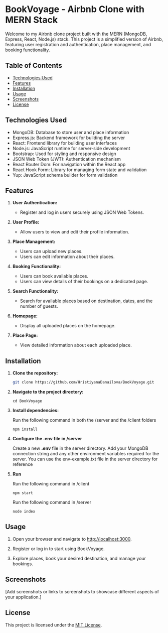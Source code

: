 # BookVoyage - Airbnb Clone with MERN Stack

Welcome to my Airbnb clone project built with the MERN (MongoDB, Express, React, Node.js) stack. This project is a simplified version of Airbnb, featuring user registration and authentication, place management, and booking functionality.

## Table of Contents

- [Technologies Used](#technologies-used)
- [Features](#features)
- [Installation](#installation)
- [Usage](#usage)
- [Screenshots](#screenshots)
- [License](#license)

## Technologies Used

- MongoDB: Database to store user and place information
- Express.js: Backend framework for building the server
- React: Frontend library for building user interfaces
- Node.js: JavaScript runtime for server-side development
- Bootstrap: Used for styling and responsive design
- JSON Web Token (JWT): Authentication mechanism
- React Router Dom: For navigation within the React app
- React Hook Form: Library for managing form state and validation
- Yup: JavaScript schema builder for form validation

## Features

1. **User Authentication:**
   - Register and log in users securely using JSON Web Tokens.

2. **User Profile:**
   - Allow users to view and edit their profile information.

3. **Place Management:**
   - Users can upload new places.
   - Users can edit information about their places.

4. **Booking Functionality:**
   - Users can book available places.
   - Users can view details of their bookings on a dedicated page.

5. **Search Functionality:**
   - Search for available places based on destination, dates, and the number of guests.

6. **Homepage:**
   - Display all uploaded places on the homepage.

7. **Place Page:**
   - View detailed information about each uploaded place.

## Installation

1. **Clone the repository:**

   ```bash
   git clone https://github.com/HristiyanaDanailova/BookVoyage.git

2. **Navigate to the project directory:**

   ```
   cd BookVoyage
   ```
   
3. **Install dependencies:**
 
   Run the following command in both the /server and the /client folders

   ```
   npm install
   ```

4. **Configure the .env file in /server**
   
   Create a new **.env** file in the server directory.
   Add your MongoDB connection string and any other environment variables required for the server. You can use the env-example.txt file in the server directory for    reference

5. **Run**

   Run the following command in /client
   
   ```
   npm start
   ```

   Run the following command in /server

   ```
   node index
   ```
   
## Usage

1. Open your browser and navigate to [http://localhost:3000](http://localhost:3000).

2. Register or log in to start using BookVoyage.

3. Explore places, book your desired destination, and manage your bookings.

## Screenshots

[Add screenshots or links to screenshots to showcase different aspects of your application.]


## License

This project is licensed under the [MIT License](LICENSE).
